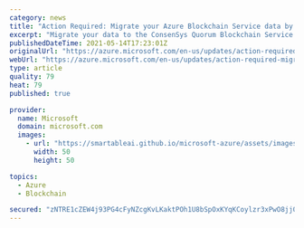 ```yaml
---
category: news
title: "Action Required: Migrate your Azure Blockchain Service data by 10 September 2021"
excerpt: "Migrate your data to the ConsenSys Quorum Blockchain Service. "
publishedDateTime: 2021-05-14T17:23:01Z
originalUrl: "https://azure.microsoft.com/en-us/updates/action-required-migrate-your-azure-blockchain-service-data-by-10-september-2021/"
webUrl: "https://azure.microsoft.com/en-us/updates/action-required-migrate-your-azure-blockchain-service-data-by-10-september-2021/"
type: article
quality: 79
heat: 79
published: true

provider:
  name: Microsoft
  domain: microsoft.com
  images:
    - url: "https://smartableai.github.io/microsoft-azure/assets/images/organizations/microsoft.com-50x50.jpg"
      width: 50
      height: 50

topics:
  - Azure
  - Blockchain

secured: "zNTRE1cZEW4j93PG4cFyNZcgKvLKaktPOh1U8bSpOxKYqKCoylzr3xPwO8jj0N5D9l9oOSWIPq86V2leuibWsDccfTtIJ42MoF4yD4NEkYCi6OV7Y+l8o71DeypxknUzU/Pz1T1t7AiENMA5pSqDn14TnSe33D4ajgkmKKlOyx6eDfarVnUkrIrDqPtEfz3iU2rxO46+IkGOOu0/72X2Fhqn+LJVMszhwl3A5/PUTlXlA0ZMQw930bVSXQHdQgYYlRnA3Rv1KMbv/5Y6I6Fnt4PxfBielQdcySUpDWEsXHN+kb+7yOetOk+40yeeB8gtcQzkaT5oahU615XCl3dipv+k7x4fQcuT9V3nsRZ+wcc=;4VsGLdszKqCzwL8UrKlJQg=="
---
```


